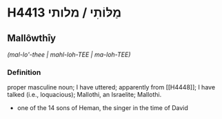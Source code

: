 # H4413 מַלּוֹתִי / מלותי

## Mallôwthîy

_(mal-lo'-thee | mahl-loh-TEE | ma-loh-TEE)_

### Definition

proper masculine noun; I have uttered; apparently from [[H4448]]; I have talked (i.e., loquacious); Mallothi, an Israelite; Mallothi.

- one of the 14 sons of Heman, the singer in the time of David
